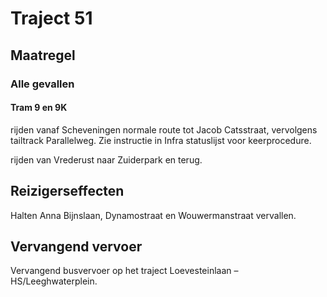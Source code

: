 # Traject 51
## Maatregel
### Alle gevallen

#### Tram 9 en 9K
rijden vanaf Scheveningen normale route tot Jacob Catsstraat, vervolgens tailtrack Parallelweg. Zie instructie in Infra statuslijst voor keerprocedure.

rijden van Vrederust naar Zuiderpark en terug.

## Reizigerseffecten
Halten Anna Bijnslaan, Dynamostraat en Wouwermanstraat vervallen.

## Vervangend vervoer
Vervangend busvervoer op het traject Loevesteinlaan – HS/Leeghwaterplein.
